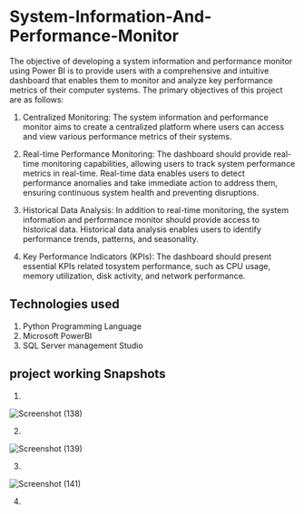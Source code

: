 # System-Information-And-Performance-Monitor
The objective of developing a system information and performance monitor using Power BI is to 
provide users with a comprehensive and intuitive dashboard that enables them to monitor and analyze key
performance metrics of their computer systems.
The primary objectives of this project are as follows:
1. Centralized Monitoring: The system information and performance monitor aims to create a
centralized platform where users can access and view various performance metrics of their systems.

2. Real-time Performance Monitoring: The dashboard should provide real-time monitoring
capabilities, allowing users to track system performance metrics in real-time. Real-time data enables
users to detect performance anomalies and take immediate action to address them, ensuring
continuous system health and preventing disruptions.

4. Historical Data Analysis: In addition to real-time monitoring, the system information and
performance monitor should provide access to historical data. Historical data analysis enables users
to identify performance trends, patterns, and seasonality.

6. Key Performance Indicators (KPIs): The dashboard should present essential KPIs related tosystem
performance, such as CPU usage, memory utilization, disk activity, and network performance.

## Technologies used 

1. Python Programming Language
2. Microsoft PowerBI
3. SQL Server management Studio

## project working Snapshots

1.
![Screenshot (138)](https://github.com/aniketubale1433/System-Information-And-Performance-Monitor/assets/122338093/045a1b48-8a97-4d05-99e9-4461876bc324)

2. 
![Screenshot (139)](https://github.com/aniketubale1433/System-Information-And-Performance-Monitor/assets/122338093/cc2ace35-7f67-47ef-aa6f-cfadac64b1aa)

3.
![Screenshot (141)](https://github.com/aniketubale1433/System-Information-And-Performance-Monitor/assets/122338093/a1cc6924-1078-446e-b95d-24441f7dab34)

4.

